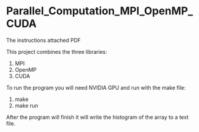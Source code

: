 # Parallel_Computation_MPI_OpenMP_CUDA
The instructions attached PDF 

This project combines the three libraries: 
1) MPI
2) OpenMP
3) CUDA

To run the program you will need NVIDIA GPU and run with the make file:
1) make
2) make run

After the program will finish it will write the histogram of the array to a text file.

